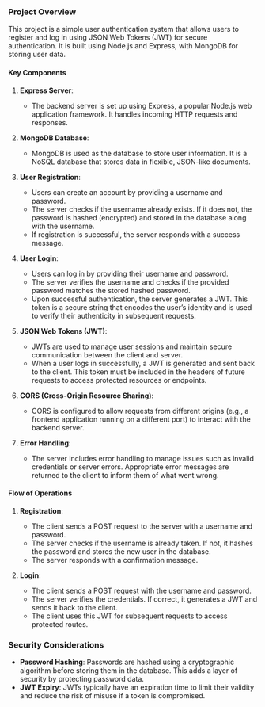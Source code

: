 
### Project Overview

This project is a simple user authentication system that allows users to register and log in using JSON Web Tokens (JWT) for secure authentication. It is built using Node.js and Express, with MongoDB for storing user data.

#### Key Components

1. **Express Server**:
   - The backend server is set up using Express, a popular Node.js web application framework. It handles incoming HTTP requests and responses.

2. **MongoDB Database**:
   - MongoDB is used as the database to store user information. It is a NoSQL database that stores data in flexible, JSON-like documents.

3. **User Registration**:
   - Users can create an account by providing a username and password.
   - The server checks if the username already exists. If it does not, the password is hashed (encrypted) and stored in the database along with the username.
   - If registration is successful, the server responds with a success message.

4. **User Login**:
   - Users can log in by providing their username and password.
   - The server verifies the username and checks if the provided password matches the stored hashed password.
   - Upon successful authentication, the server generates a JWT. This token is a secure string that encodes the user’s identity and is used to verify their authenticity in subsequent requests.

5. **JSON Web Tokens (JWT)**:
   - JWTs are used to manage user sessions and maintain secure communication between the client and server.
   - When a user logs in successfully, a JWT is generated and sent back to the client. This token must be included in the headers of future requests to access protected resources or endpoints.

6. **CORS (Cross-Origin Resource Sharing)**:
   - CORS is configured to allow requests from different origins (e.g., a frontend application running on a different port) to interact with the backend server.

7. **Error Handling**:
   - The server includes error handling to manage issues such as invalid credentials or server errors. Appropriate error messages are returned to the client to inform them of what went wrong.

#### Flow of Operations

1. **Registration**:
   - The client sends a POST request to the server with a username and password.
   - The server checks if the username is already taken. If not, it hashes the password and stores the new user in the database.
   - The server responds with a confirmation message.

2. **Login**:
   - The client sends a POST request with the username and password.
   - The server verifies the credentials. If correct, it generates a JWT and sends it back to the client.
   - The client uses this JWT for subsequent requests to access protected routes.

### Security Considerations

- **Password Hashing**: Passwords are hashed using a cryptographic algorithm before storing them in the database. This adds a layer of security by protecting password data.
- **JWT Expiry**: JWTs typically have an expiration time to limit their validity and reduce the risk of misuse if a token is compromised.
